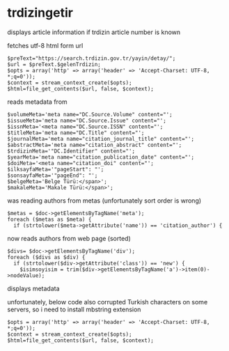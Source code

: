 # trdizingetir
displays article information if trdizin article number is known

fetches utf-8 html form url

```
$preText="https://search.trdizin.gov.tr/yayin/detay/";
$url = $preText.$gelenTrdizin;
$opts = array('http' => array('header' => 'Accept-Charset: UTF-8, *;q=0'));
$context = stream_context_create($opts);
$html=file_get_contents($url, false, $context);
```


reads metadata from
```
$volumeMeta='meta name="DC.Source.Volume" content="';
$issueMeta='meta name="DC.Source.Issue" content="';
$issnMeta='<meta name="DC.Source.ISSN" content="';
$titleMeta='meta name="DC.Title" content="';
$journalMeta='meta name="citation_journal_title" content="';
$abstractMeta='meta name="citation_abstract" content="';
$trdizinMeta='"DC.Identifier" content="';
$yearMeta='meta name="citation_publication_date" content="';
$doiMeta='<meta name="citation_doi" content="';
$ilksayfaMeta='"pageStart": "';
$sonsayfaMeta='"pageEnd": "';
$belgeMeta='Belge Türü:</span>';
$makaleMeta='Makale Türü:</span>';
```
was reading authors from metas (unfortunately sort order is wrong)
```
$metas = $doc->getElementsByTagName('meta');
foreach ($metas as $meta) {
  if (strtolower($meta->getAttribute('name')) == 'citation_author') {
```
now reads authors from web page (sorted)
```
$divs= $doc->getElementsByTagName('div');
foreach ($divs as $div) {
  if (strtolower($div->getAttribute('class')) == 'new') {
    $isimsoyisim = trim($div->getElementsByTagName('a')->item(0)->nodeValue);
```
displays metadata

unfortunately, below code also corrupted Turkish characters on some servers, so i need to install mbstring extension

```
$opts = array('http' => array('header' => 'Accept-Charset: UTF-8, *;q=0'));
$context = stream_context_create($opts);
$html=file_get_contents($url, false, $context);
```


